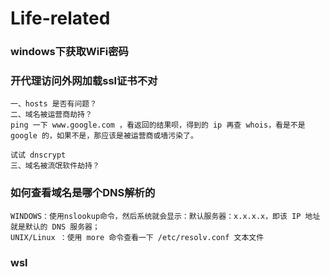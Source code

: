 # Life-related

### windows下获取WiFi密码

### 开代理访问外网加载ssl证书不对

```
一、hosts 是否有问题？
二、域名被运营商劫持？
ping 一下 www.google.com ，看返回的结果呗，得到的 ip 再查 whois，看是不是 google 的，如果不是，那应该是被运营商或墙污染了。

试试 dnscrypt
三、域名被流氓软件劫持？
```

### 如何查看域名是哪个DNS解析的

```
WINDOWS：使用nslookup命令，然后系统就会显示：默认服务器：x.x.x.x，即该 IP 地址就是默认的 DNS 服务器；
UNIX/Linux ：使用 more 命令查看一下 /etc/resolv.conf 文本文件
```

### wsl



